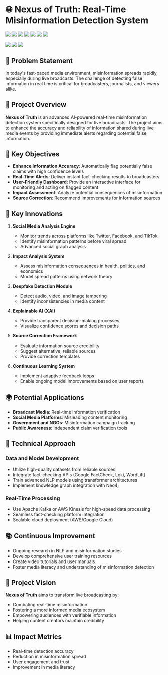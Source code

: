 # 🌐 Nexus of Truth: Real-Time Misinformation Detection System

![](https://img.shields.io/badge/TruthTell-HackathonProject-blue)
![](https://img.shields.io/badge/Technology-AI%20%26%20NLP-green)
![](https://img.shields.io/badge/Python-3.8%2B-blue?logo=python)
![](https://img.shields.io/badge/TensorFlow-Deep%20Learning-orange?logo=tensorflow)
![](https://img.shields.io/badge/PyTorch-Machine%20Learning-red?logo=pytorch)
![](https://img.shields.io/badge/BERT-NLP%20Model-lightblue)
![](https://img.shields.io/badge/Apache%20Kafka-Real--Time%20Processing-black?logo=apache-kafka)
<!-- ![](https://img.shields.io/badge/AWS-Cloud%20Deployment-orange?logo=amazon-aws) -->
![](https://img.shields.io/badge/Docker-Containerization-blue?logo=docker)
![](https://img.shields.io/badge/Machine%20Learning-Advanced%20AI-blueviolet)
![](https://img.shields.io/badge/NLP-Text%20Analysis-brightgreen)


## 🎯 Problem Statement

In today's fast-paced media environment, misinformation spreads rapidly, especially during live broadcasts. The challenge of detecting false information in real time is critical for broadcasters, journalists, and viewers alike.

## 🚀 Project Overview

**Nexus of Truth** is an advanced AI-powered real-time misinformation detection system specifically designed for live broadcasts. The project aims to enhance the accuracy and reliability of information shared during live media events by providing immediate alerts regarding potential false information.

## 🌟 Key Objectives

- **Enhance Information Accuracy**: Automatically flag potentially false claims with high confidence levels
- **Real-Time Alerts**: Deliver instant fact-checking results to broadcasters
- **User-Friendly Dashboard**: Provide an interactive interface for monitoring and acting on flagged content
- **Impact Assessment**: Analyze potential consequences of misinformation
- **Source Correction**: Recommend improvements for information sources

## 🔬 Key Innovations

1. **Social Media Analysis Engine**
   - Monitor trends across platforms like Twitter, Facebook, and TikTok
   - Identify misinformation patterns before viral spread
   - Advanced social graph analysis

2. **Impact Analysis System**
   - Assess misinformation consequences in health, politics, and economics
   - Model spread patterns using network theory

3. **Deepfake Detection Module**
   - Detect audio, video, and image tampering
   - Identify inconsistencies in media content

4. **Explainable AI (XAI)**
   - Provide transparent decision-making processes
   - Visualize confidence scores and decision paths

5. **Source Correction Framework**
   - Evaluate information source credibility
   - Suggest alternative, reliable sources
   - Provide correction templates

6. **Continuous Learning System**
   - Implement adaptive feedback loops
   - Enable ongoing model improvements based on user reports

## 🌍 Potential Applications

- **Broadcast Media**: Real-time information verification
- **Social Media Platforms**: Misleading content monitoring
- **Government and NGOs**: Misinformation campaign tracking
- **Public Awareness**: Independent claim verification tools

## 🧠 Technical Approach

### Data and Model Development
- Utilize high-quality datasets from reliable sources
- Integrate fact-checking APIs (Google FactCheck, Loki, WordLift)
- Train advanced NLP models using transformer architectures
- Implement knowledge graph integration with Neo4j

### Real-Time Processing
- Use Apache Kafka or AWS Kinesis for high-speed data processing
- Seamless fact-checking platform integration
- Scalable cloud deployment (AWS/Google Cloud)

## 📚 Continuous Improvement

- Ongoing research in NLP and misinformation studies
- Develop comprehensive user training resources
- Create video tutorials and user manuals
- Foster media literacy and understanding of misinformation detection

## 🎉 Project Vision

**Nexus of Truth** aims to transform live broadcasting by:
- Combating real-time misinformation
- Fostering a more informed media ecosystem
- Empowering audiences with verifiable information
- Helping content creators maintain credibility

## 📊 Impact Metrics

- Real-time detection accuracy
- Reduction in misinformation spread
- User engagement and trust
- Improvement in media literacy
